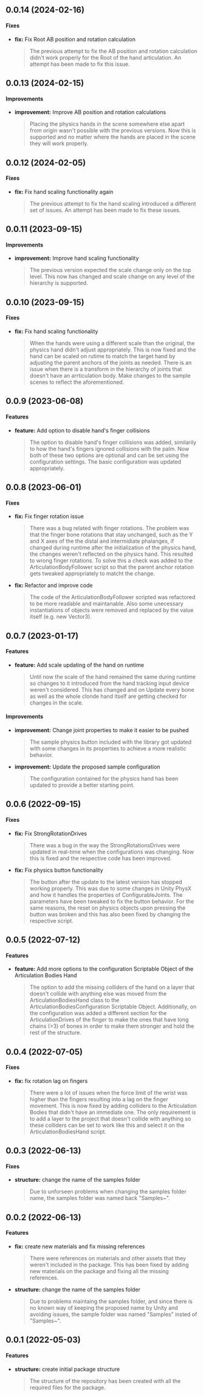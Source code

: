 ## 0.0.14 (2024-02-16)

#### Fixes

* **fix:** Fix Root AB position and rotation calculation
  > The previous attempt to fix the AB position and rotation calculation didn't work properly for the Root of the hand articulation. An attempt has been made to fix this issue.

## 0.0.13 (2024-02-15)

#### Improvements

* **improvement:** Improve AB position and rotation calculations
  > Placing the physics hands in the scene somewhere else apart from origin wasn't possible with the previous versions. Now this is supported and no matter where the hands are placed in the scene they will work properly.

## 0.0.12 (2024-02-05)

#### Fixes

* **fix:** Fix hand scaling functionality again
  > The previous attempt to fix the hand scaling introduced a different set of issues. An attempt has been made to fix these issues.

## 0.0.11 (2023-09-15)

#### Improvements

* **improvement:** Improve hand scaling functionality
  > The previous version expected the scale change only on the top level. This now has changed and scale change on any level of the hierarchy is supported.

## 0.0.10 (2023-09-15)

#### Fixes

* **fix:** Fix hand scaling functionality
  > When the hands were using a different scale than the original, the physics hand didn't adjust appropriately. This is now fixed and the hand can be scaled on rutime to match the target hand by adjusting the parent anchors of the joints as needed. There is an issue when there is a transform in the hierarchy of joints that doesn't have an arrticulation body. Make changes to the sample scenes to reflect the aforementioned.

## 0.0.9 (2023-06-08)

#### Features

* **feature:** Add option to disable hand's finger collisions
  > The option to disable hand's finger collisions was added, similarily to how the hand's fingers ignored collisions with the palm. Now both of these two options are optional and can be set using the configuration settings. The basic configuration was updated appropriately.

## 0.0.8 (2023-06-01)

#### Fixes

* **fix:** Fix finger rotation issue
  > There was a bug related with finger rotations. The problem was that the finger bone rotations that stay unchanged, such as the Y and X axes of the the distal and intermidiate phalanges, if changed during runtime after the initialization of the physics hand, the changes weren't reflected on the physics hand. This resulted to wrong finger rotations. To solve this a check was added to the ArticulationBodyFollower script so that the parent anchor rotation gets tweaked appropriately to matcht the change.

* **fix:** Refactor and improve code
  > The code of the ArticulationBodyFollower scripted was refactored to be more readable and maintanable. Also some unecessary instantiations of objects were removed and replaced by the value itself (e.g. new Vector3).

## 0.0.7 (2023-01-17)

#### Features

* **feature:** Add scale updating of the hand on runtime
  > Until now the scale of the hand remained the same during runtime so changes to it introduced from the hand tracking input device weren't considered. This has changed and on Update every bone as well as the whole clonde hand itself are getting checked for changes in the scale.

#### Improvements

* **improvement:** Change joint properties to make it easier to be pushed
  > The sample physics button included with the library got updated with some changes in its properties to achieve a more realistic behavior.

* **improvement:** Update the proposed sample configuration
  > The configuration contained for the physics hand has been updated to provide a better starting point.

## 0.0.6 (2022-09-15)

#### Fixes

* **fix:** Fix StrongRotationDrives
  > There was a bug in the way the StrongRotationsDrives were updated in real-time when the configurations was changing. Now this is fixed and the respective code has been improved.

* **fix:** Fix physics button functionality
  > The button after the update to the latest version has stopped working properly. This was due to some changes in Unity PhysX and how it handles the properties of ConfigurableJoints. The parameters have been tweaked to fix the button behavior. For the same reasons, the reset on physics objects upon pressing the button was broken and this has also been fixed by changing the respective script.

## 0.0.5 (2022-07-12)

#### Features

* **feature:** Add more options to the configuration Scriptable Object of the Articulation Bodies Hand
  > The option to add the missing colliders of the hand on a layer that doesn't collide with anything else was moved from the ArticulationBodiesHand class to the ArticulationBodiesConfiguration Scriptable Object. Additionally, on the configuration was added a different section for the ArticulationDrives of the finger to make the ones that have long chains (>3) of bones in order to make them stronger and hold the rest of the structure.

## 0.0.4 (2022-07-05)

#### Fixes

* **fix:** fix rotation lag on fingers
  > There were a lot of issues when the force limit of the wrist was higher than the fingers resulting into a lag on the finger movement. This is now fixed by adding colliders to the Articulation Bodies that didn't have an immediate one. The only requirement is to add a layer to the project that doesn't collide with anything so these colliders can be set to work like this and select it on the ArticulationBodiesHand script.

## 0.0.3 (2022-06-13)

#### Fixes

* **structure:** change the name of the samples folder
  > Due to unforseen problems when changing the samples folder name, the samples folder was named back "Samples~".

## 0.0.2 (2022-06-13)

#### Features

* **fix:** create new materials and fix missing references
  > There were references on materials and other assets that they weren't included in the package. This has been fixed by adding new materials on the package and fixing all the missing references.

* **structure:** change the name of the samples folder
  > Due to problems maintaing the samples folder, and since there is no known way of keeping the proposed name by Unity and avoiding issues, the sample folder was named "Samples" insted of "Samples~".

## 0.0.1 (2022-05-03)

#### Features

* **structure:** create initial package structure
  > The structure of the repository has been created with all the required files for the package.

